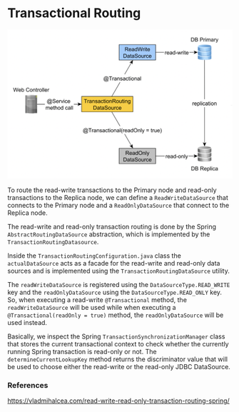 # Transactional Routing

![](transactional-routing.png)

To route the read-write transactions to the Primary node and read-only transactions to the Replica node, we can define a
`ReadWriteDataSource` that connects to the Primary node and a `ReadOnlyDataSource` that connect to the Replica node.

The read-write and read-only transaction routing is done by the Spring `AbstractRoutingDataSource` abstraction, which is
implemented by the `TransactionRoutingDatasource`.

Inside the `TransactionRoutingConfiguration.java` class the `actualDataSource` acts as a facade for the read-write and
read-only data sources and is implemented using the `TransactionRoutingDataSource` utility.

The `readWriteDataSource` is registered using the `DataSourceType.READ_WRITE` key and the `readOnlyDataSource` using the
`DataSourceType.READ_ONLY` key.
So, when executing a read-write `@Transactional` method, the `readWriteDataSource` will be used while when executing a
`@Transactional(readOnly = true)` method, the `readOnlyDataSource` will be used instead.

Basically, we inspect the Spring `TransactionSynchronizationManager` class that stores the current transactional context
to check whether the currently running Spring transaction is read-only or not.
The `determineCurrentLookupKey` method returns the discriminator value that will be used to choose either the read-write
or the read-only JDBC DataSource.

### References

https://vladmihalcea.com/read-write-read-only-transaction-routing-spring/